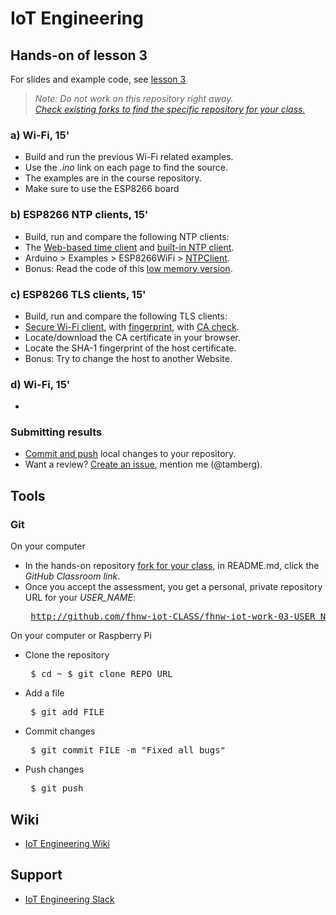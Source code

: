 # IoT Engineering
## Hands-on of lesson 3
For slides and example code, see [lesson 3](../../../fhnw-iot/blob/master/03/README.md)

> *Note: Do not work on this repository right away.*<br/>
> *[Check existing forks to find the specific repository for your class.](../../network/members)*

### a) Wi-Fi, 15'
* Build and run the previous Wi-Fi related examples.
* Use the _.ino_ link on each page to find the source.
* The examples are in the course repository.
* Make sure to use the ESP8266 board

### b) ESP8266 NTP clients, 15'
* Build, run and compare the following NTP clients:
* The [Web-based time client](https://github.com/tamberg/fhnw-iot/blob/master/03/Arduino/ESP8266_WiFiTimeClient/ESP8266_WiFiTimeClient.ino) and [built-in NTP client](https://github.com/tamberg/fhnw-iot/blob/master/03/Arduino/ESP8266_WiFiNtpClient/ESP8266_WiFiNtpClient.ino).
* Arduino > Examples > ESP8266WiFi > [NTPClient](https://github.com/esp8266/Arduino/blob/master/libraries/ESP8266WiFi/examples/NTPClient/NTPClient.ino).
* Bonus: Read the code of this [low memory version](https://playground.arduino.cc/Code/NTPclient).

### c) ESP8266 TLS clients, 15'
* Build, run and compare the following TLS clients:
* [Secure Wi-Fi client](https://github.com/tamberg/fhnw-iot/blob/master/03/Arduino/ESP8266_WiFiClientSecure/ESP8266_WiFiClientSecure.ino), with [fingerprint](https://github.com/tamberg/fhnw-iot/blob/master/03/Arduino/ESP8266_WiFiClientSecureFingerprint/ESP8266_WiFiClientSecureFingerprint.ino), with [CA check](https://github.com/tamberg/fhnw-iot/blob/master/03/Arduino/ESP8266_WiFiClientSecureCaCert/ESP8266_WiFiClientSecureCaCert.ino).
* Locate/download the CA certificate in your browser.
* Locate the SHA-1 fingerprint of the host certificate.
* Bonus: Try to change the host to another Website.

### d) Wi-Fi, 15'
* 

### Submitting results
* [Commit and push](#git) local changes to your repository.
* Want a review? [Create an issue](../../issues/new), mention me (@tamberg).

## Tools
### Git
On your computer
* In the hands-on repository [fork for your class](../../network/members), in README.md, click the _GitHub Classroom link_.
* Once you accept the assessment, you get a personal, private repository URL for your _USER_NAME_:<pre>
http://github.com/fhnw-iot-CLASS/fhnw-iot-work-03-USER_NAME</pre>

On your computer or Raspberry Pi
* Clone the repository<pre>
    $ cd ~
    $ git clone REPO_URL</pre>
* Add a file<pre>
    $ git add FILE</pre>
* Commit changes<pre>
    $ git commit FILE -m "Fixed all bugs"</pre>
* Push changes<pre>
    $ git push</pre>

## Wiki
- [IoT Engineering Wiki](https://github.com/tamberg/fhnw-iot/wiki)

## Support
- [IoT Engineering Slack](https://fhnw-iot.slack.com/)
